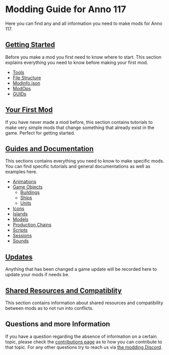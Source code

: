 # Modding Guide for Anno 117
Here you can find any and all information you need to make mods for Anno 117.
## [Getting Started](./01-getting-started)
Before you make a mod you first need to know where to start. This section explains everything you need to know before making your first mod.

- [Tools](./01-getting-started/tools.md)
- [File Structure](./01-getting-started/structure.md)
- [Modinfo.json](./01-getting-started/modinfo.md)
- [ModOps](./01-getting-started/modops.md)
- [GUIDs](./01-getting-started/guids.md)

## [Your First Mod](./02-your-first-mod)
If you have never made a mod before, this section contains tutorials to make very simple mods that change something that already exist in the game. Perfect for getting started.



## [Guides and Documentation](./03-guides-and-docs)
This sections contains everything you need to know to make specific mods. You can find specific tutorials and general documentations as well as examples here.

- [Animations](./03-guides-and-docs/animations)
- [Game Objects](./03-guides-and-docs/game-objects)
    - [Buildings](./03-guides-and-docs/game-objects/buildings)
    - [Ships](./03-guides-and-docs/game-objects/ships)
    - [Units](./03-guides-and-docs/game-objects/units)
- [Icons](./03-guides-and-docs/icons)
- [Islands](./03-guides-and-docs/islands)
- [Models](./03-guides-and-docs/models)
- [Production Chains](./03-guides-and-docs/productions-chains)
- [Scripts](./03-guides-and-docs/scripts)
- [Sessions](./03-guides-and-docs/sessions)
- [Sounds](./03-guides-and-docs/sounds)

## [Updates](./04-updates)
Anything that has been changed a game update will be recorded here to update your mods if needs be.

## [Shared Resources and Compatiblity](./05-shared-resources)
This section contains information about shared resources and compatibility between mods as to not run into conflicts.

## Questions and more Information

If you have a question regarding the absence of information on a certain topic, please check the [contributions page](./CONTRIBUTING.md) as to how you can contribute to that topic.
For any other questions try to reach us via [the modding Discord](https://discord.gg/AVxV49Mp).
